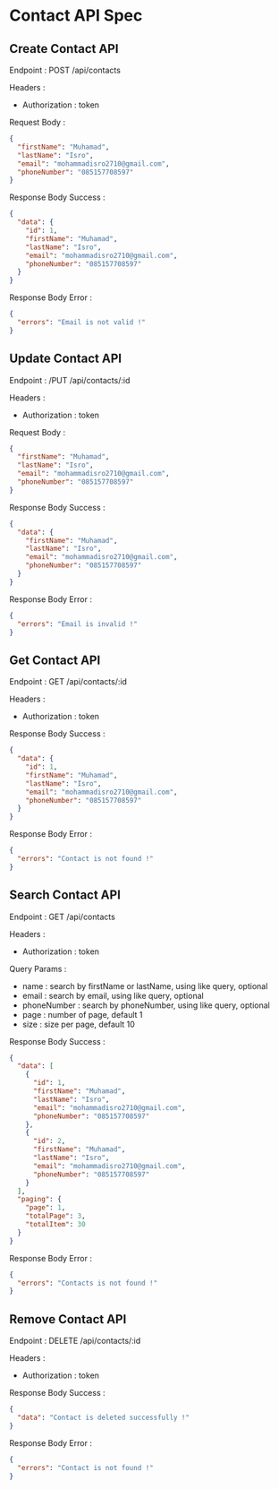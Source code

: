 # Contact API Spec

## Create Contact API

Endpoint : POST /api/contacts

Headers :

- Authorization : token

Request Body :

```json
{
  "firstName": "Muhamad",
  "lastName": "Isro",
  "email": "mohammadisro2710@gmail.com",
  "phoneNumber": "085157708597"
}
```

Response Body Success :

```json
{
  "data": {
    "id": 1,
    "firstName": "Muhamad",
    "lastName": "Isro",
    "email": "mohammadisro2710@gmail.com",
    "phoneNumber": "085157708597"
  }
}
```

Response Body Error :

```json
{
  "errors": "Email is not valid !"
}
```

## Update Contact API

Endpoint : /PUT /api/contacts/:id

Headers :

- Authorization : token

Request Body :

```json
{
  "firstName": "Muhamad",
  "lastName": "Isro",
  "email": "mohammadisro2710@gmail.com",
  "phoneNumber": "085157708597"
}
```

Response Body Success :

```json
{
  "data": {
    "firstName": "Muhamad",
    "lastName": "Isro",
    "email": "mohammadisro2710@gmail.com",
    "phoneNumber": "085157708597"
  }
}
```

Response Body Error :

```json
{
  "errors": "Email is invalid !"
}
```

## Get Contact API

Endpoint : GET /api/contacts/:id

Headers :

- Authorization : token

Response Body Success :

```json
{
  "data": {
    "id": 1,
    "firstName": "Muhamad",
    "lastName": "Isro",
    "email": "mohammadisro2710@gmail.com",
    "phoneNumber": "085157708597"
  }
}
```

Response Body Error :

```json
{
  "errors": "Contact is not found !"
}
```

## Search Contact API

Endpoint : GET /api/contacts

Headers :

- Authorization : token

Query Params :

- name : search by firstName or lastName, using like query, optional
- email : search by email, using like query, optional
- phoneNumber : search by phoneNumber, using like query, optional
- page : number of page, default 1
- size : size per page, default 10

Response Body Success :

```json
{
  "data": [
    {
      "id": 1,
      "firstName": "Muhamad",
      "lastName": "Isro",
      "email": "mohammadisro2710@gmail.com",
      "phoneNumber": "085157708597"
    },
    {
      "id": 2,
      "firstName": "Muhamad",
      "lastName": "Isro",
      "email": "mohammadisro2710@gmail.com",
      "phoneNumber": "085157708597"
    }
  ],
  "paging": {
    "page": 1,
    "totalPage": 3,
    "totalItem": 30
  }
}
```

Response Body Error :

```json
{
  "errors": "Contacts is not found !"
}
```

## Remove Contact API

Endpoint : DELETE /api/contacts/:id

Headers :

- Authorization : token

Response Body Success :

```json
{
  "data": "Contact is deleted successfully !"
}
```

Response Body Error :

```json
{
  "errors": "Contact is not found !"
}
```
